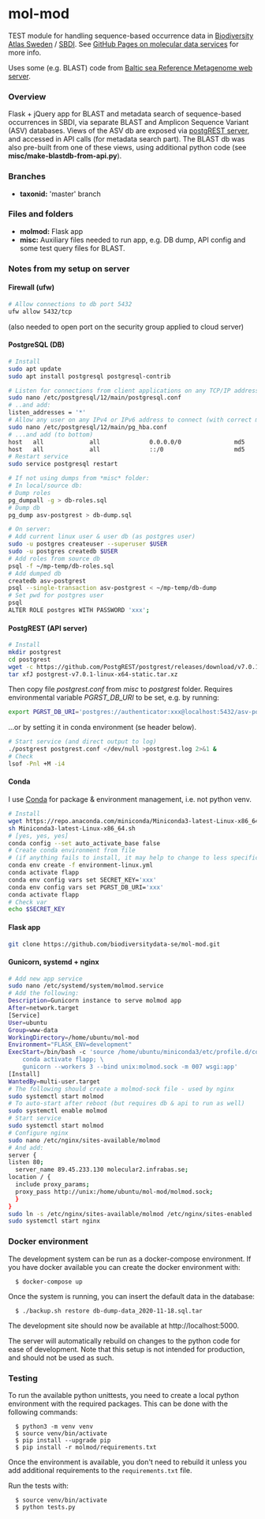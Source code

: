 # mol-mod
TEST module for handling sequence-based occurrence data in [Biodiversity Atlas Sweden](https://bioatlas.se/) / [SBDI](https://biodiversitydata.se/). See [GitHub Pages on molecular data services](https://biodiversitydata-se.github.io/mol-data/) for more info.

Uses some (e.g. BLAST) code from [Baltic sea Reference Metagenome web server](https://github.com/EnvGen/BARM_web_server).

### Overview
Flask + jQuery app for BLAST and metadata search of sequence-based occurrences in SBDI, via separate BLAST and Amplicon Sequence Variant (ASV) databases. Views of the ASV db are exposed via [postgREST server](https://postgrest.org/en/v7.0.0/index.html), and accessed in API calls (for metadata search part). The BLAST db was also pre-built from one of these views, using additional python code (see **misc/make-blastdb-from-api.py**).

### Branches
* **taxonid:** 'master' branch

### Files and folders
* **molmod:** Flask app
* **misc:** Auxiliary files needed to run app, e.g. DB dump, API config and some test query files for BLAST.

### Notes from my setup on server
#### Firewall (ufw)
```bash
# Allow connections to db port 5432
ufw allow 5432/tcp
```
(also needed to open port on the security group applied to cloud server)
#### PostgreSQL (DB)
```bash
# Install
sudo apt update
sudo apt install postgresql postgresql-contrib

# Listen for connections from client applications on any TCP/IP address
sudo nano /etc/postgresql/12/main/postgresql.conf
# ..and add:
listen_addresses = '*'
# Allow any user on any IPv4 or IPv6 address to connect (with correct md5-encrypted password)
sudo nano /etc/postgresql/12/main/pg_hba.conf
# ...and add (to bottom)
host   all             all              0.0.0.0/0               md5
host   all             all              ::/0                    md5
# Restart service
sudo service postgresql restart

# If not using dumps from *misc* folder:
# In local/source db:
# Dump roles
pg_dumpall -g > db-roles.sql
# Dump db
pg_dump asv-postgrest > db-dump.sql

# On server:
# Add current linux user & user db (as postgres user)
sudo -u postgres createuser --superuser $USER
sudo -u postgres createdb $USER
# Add roles from source db
psql -f ~/mp-temp/db-roles.sql
# Add dumped db
createdb asv-postgrest
psql --single-transaction asv-postgrest < ~/mp-temp/db-dump
# Set pwd for postgres user
psql
ALTER ROLE postgres WITH PASSWORD 'xxx';
```

#### PostgREST (API server)
```bash
# Install
mkdir postgrest
cd postgrest
wget -c https://github.com/PostgREST/postgrest/releases/download/v7.0.1/postgrest-v7.0.1-linux-x64-static.tar.xz
tar xfJ postgrest-v7.0.1-linux-x64-static.tar.xz
```
Then copy file *postgrest.conf* from *misc* to *postgrest* folder.
Requires environmental variable *PGRST_DB_URI* to be set, e.g. by running:
```bash
export PGRST_DB_URI='postgres://authenticator:xxx@localhost:5432/asv-postgrest'
```
...or by setting it in conda environment (se header below).
```bash
# Start service (and direct output to log)
./postgrest postgrest.conf </dev/null >postgrest.log 2>&1 &
# Check
lsof -Pnl +M -i4
```
#### Conda
I use [Conda](https://docs.conda.io/projects/conda/en/latest/user-guide/tasks/manage-environments.html#creating-an-environment-from-an-environment-yml-file) for package & environment management, i.e. not python venv.
```bash
# Install
wget https://repo.anaconda.com/miniconda/Miniconda3-latest-Linux-x86_64.sh
sh Miniconda3-latest-Linux-x86_64.sh
# [yes, yes, yes]
conda config --set auto_activate_base false
# Create conda environment from file
# (if anything fails to install, it may help to change to less specific versions of packages)
conda env create -f environment-linux.yml
conda activate flapp
conda env config vars set SECRET_KEY='xxx'
conda env config vars set PGRST_DB_URI='xxx'
conda activate flapp
# Check var
echo $SECRET_KEY
```

#### Flask app
```bash
git clone https://github.com/biodiversitydata-se/mol-mod.git
```

#### Gunicorn, systemd + nginx
```bash
# Add new app service
sudo nano /etc/systemd/system/molmod.service
# Add the following:
Description=Gunicorn instance to serve molmod app
After=network.target
[Service]
User=ubuntu
Group=www-data
WorkingDirectory=/home/ubuntu/mol-mod
Environment="FLASK_ENV=development"
ExecStart=/bin/bash -c 'source /home/ubuntu/miniconda3/etc/profile.d/conda.sh; \
    conda activate flapp; \
    gunicorn --workers 3 --bind unix:molmod.sock -m 007 wsgi:app'
[Install]
WantedBy=multi-user.target
# The following should create a molmod-sock file - used by nginx
sudo systemctl start molmod
# To auto-start after reboot (but requires db & api to run as well)
sudo systemctl enable molmod
# Start service
sudo systemctl start molmod
# Configure nginx
sudo nano /etc/nginx/sites-available/molmod
# And add:
server {
listen 80;
  server_name 89.45.233.130 molecular2.infrabas.se;
location / {
  include proxy_params;
  proxy_pass http://unix:/home/ubuntu/mol-mod/molmod.sock;
  }
}
sudo ln -s /etc/nginx/sites-available/molmod /etc/nginx/sites-enabled
sudo systemctl start nginx
```


### Docker environment

The development system can be run as a docker-compose environment. If you have
docker available you can create the docker environment with:
```
  $ docker-compose up
```
Once the system is running, you can insert the default data in the database:
```
  $ ./backup.sh restore db-dump-data_2020-11-18.sql.tar
```

The development site should now be available at http://localhost:5000.

The server will automatically rebuild on changes to the python code for ease of
development. Note that this setup is not intended for production, and should not
be used as such.

### Testing

To run the available python unittests, you need to create a local python
environment with the required packages. This can be done with the following
commands:
```
  $ python3 -m venv venv
  $ source venv/bin/activate
  $ pip install --upgrade pip
  $ pip install -r molmod/requirements.txt
```

Once the environment is available, you don't need to rebuild it unless you add
additional requirements to the `requirements.txt` file.

Run the tests with:
```
  $ source venv/bin/activate
  $ python tests.py
```
